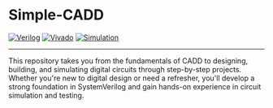 # Simple-CADD 
[![Verilog](https://img.shields.io/badge/SystemVerilog-IEEE_1800_2023-red)](https://ieeexplore.ieee.org/document/9663557)
[![Vivado](https://img.shields.io/badge/Vivado-2023.1-purple?logo=xilinx)](https://www.xilinx.com)
[![Simulation](https://img.shields.io/badge/Hardware_Simulation-✅-brightgreen)]()  

---

This repository takes you from the fundamentals of CADD to designing, building, and simulating digital circuits through step-by-step projects. Whether you're new to digital design or need a refresher, you'll develop a strong foundation in SystemVerilog and gain hands-on experience in circuit simulation and testing.
